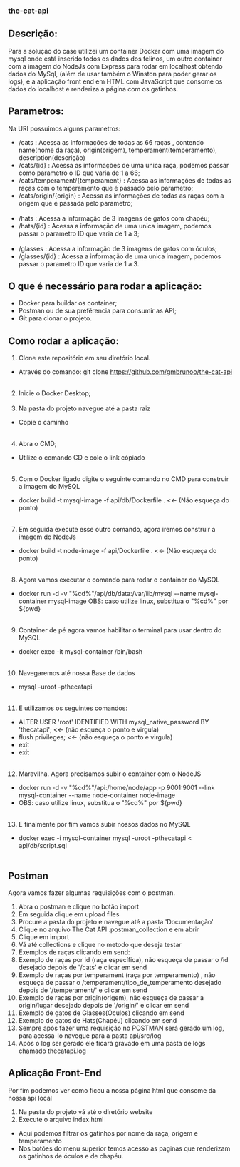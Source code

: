 ### the-cat-api

## Descrição:
Para a solução do case utilizei um container Docker com uma imagem do mysql onde está inserido todos os dados dos felinos, um outro container com a imagem do NodeJs com Express para rodar em localhost obtendo dados do MySql, (além de usar também o Winston para poder gerar os logs), e a aplicação front end em HTML com JavaScript que consome os dados do localhost e renderiza a página com os gatinhos.

## Parametros:
Na URI possuimos alguns parametros:
- /cats : Acessa as informações de todas as 66 raças , contendo name(nome da raça), origin(origem), temperament(temperamento), description(descrição)
- /cats/{id} : Acessa as informações de uma unica raça, podemos passar como parametro o ID que varia de 1 a 66;
- /cats/temperament/{temperament} : Acessa as informações de todas as raças com o temperamento que é passado pelo parametro;
- /cats/origin/{origin} : Acessa as informações de todas as raças com a origem que é passada pelo parametro;
<br><br>
- /hats : Acessa a informação de 3 imagens de gatos com chapéu;
- /hats/{id} : Acessa a informação de uma unica imagem, podemos passar o parametro ID que varia de 1 a 3;
<br><br>
- /glasses : Acessa a informação de 3 imagens de gatos com óculos;
- /glasses/{id} : Acessa a informação de uma unica imagem, podemos passar o parametro ID que varia de 1 a 3.

## O que é necessário para rodar a aplicação:
- Docker para buildar os container;
- Postman ou de sua prefêrencia para consumir as API;
- Git para clonar o projeto.

## Como rodar a aplicação:
1. Clone este repositório em seu diretório local.
- Através do comando: git clone https://github.com/gmbrunoo/the-cat-api
<br><br>
2. Inicie o Docker Desktop;
<br><br>
3. Na pasta do projeto navegue até a pasta raiz
- Copie o caminho 
<br><br>
4. Abra o CMD;
- Utilize o comando CD e cole o link cópiado
<br><br>
5. Com o Docker ligado digite o seguinte comando no CMD para construir a imagem do MySQL
- docker build -t mysql-image -f api/db/Dockerfile .   <<- (Não esqueça do ponto)
<br><br>
7. Em seguida execute esse outro comando, agora iremos construir a imagem do NodeJs
- docker build -t node-image -f api/Dockerfile .   <<- (Não esqueça do ponto)
<br><br>
8. Agora vamos executar o comando para rodar o container do MySQL
- docker run -d -v "%cd%"/api/db/data:/var/lib/mysql --name mysql-container mysql-image
OBS: caso utilize linux, substitua o "%cd%" por ${pwd}
<br><br>
9. Container de pé agora vamos habilitar o terminal para usar dentro do MySQL
- docker exec -it mysql-container /bin/bash
<br><br>
10. Navegaremos até nossa Base de dados
- mysql -uroot -pthecatapi
<br><br>
11. E utilizamos os seguintes comandos:
- ALTER USER 'root' IDENTIFIED WITH mysql_native_password BY 'thecatapi';     <<- (não esqueça o ponto e virgula)
- flush privileges;    <<- (não esqueça o ponto e virgula)
- exit
- exit
<br><br>
12. Maravilha. Agora precisamos subir o container com o NodeJS
- docker run -d -v "%cd%"/api:/home/node/app -p 9001:9001 --link mysql-container --name node-container node-image
- OBS: caso utilize linux, substitua o "%cd%" por ${pwd}
<br><br>
13. E finalmente por fim vamos subir nossos dados no MySQL
- docker exec -i mysql-container mysql -uroot -pthecatapi < api/db/script.sql
<br><br>

## Postman
Agora vamos fazer algumas requisições com o postman.

1. Abra o postman e clique no botão import
2. Em seguida clique em upload files
3. Procure a pasta do projeto e navegue até a pasta 'Documentação'
4. Clique no arquivo The Cat API .postman_collection e em abrir 
5. Clique em import
6. Vá até collections e clique no metodo que deseja testar
8. Exemplos de raças clicando em send:
9. Exemplo de raças por id (raça específica), não esqueça de passar o /id desejado depois de '/cats' e clicar em send
10. Exemplo de raças por temperament (raça por temperamento) , não esqueça de passar o /temperament/tipo_de_temperamento desejado depois de '/temperament/' e clicar em send
11. Exemplo de raças por origin(origem), não esqueça de passar a origin/lugar desejado depois de '/origin/' e clicar em send
12. Exemplo de gatos de Glasses(Óculos) clicando em send
13. Exemplo de gatos de Hats(Chapéu) clicando em send
14. Sempre após fazer uma requisição no POSTMAN será gerado um log, para acessa-lo navegue para a pasta api/src/log
15. Após o log ser gerado ele ficará gravado em uma pasta de logs chamado thecatapi.log

## Aplicação Front-End
Por fim podemos ver como ficou a nossa página html que consome da nossa api local

1. Na pasta do projeto vá até o diretório website
2. Execute o arquivo index.html
- Aqui podemos filtrar os gatinhos por nome da raça, origem e temperamento
- Nos botões do menu superior temos acesso as paginas que renderizam os gatinhos de óculos e de chapéu.
